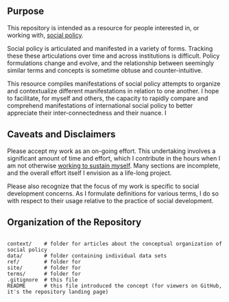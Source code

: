 ## Purpose

This repository is intended as a resource for people interested in, or working with, [social policy](http://applied-anthro.com/terms/social-policy/).

Social policy is articulated and manifested in a variety of forms.  Tracking these these articulations over time and across institutions is difficult.  Policy formulations change and evolve, and the relationship between seemingly similar terms and concepts is sometime obtuse and counter-intuitive.

This resource compiles manifestations of social policy attempts to organize and contextualize different manifestations in relation to one another.  I hope to facilitate, for myself and others, the capacity to rapidly compare and comprehend manifestations of international social policy to better appreciate their inter-connectedness and their nuance.  I 

## Caveats and Disclaimers

Please accept my work as an on-going effort.  This undertaking involves a significant amount of time and effort, which I contribute in the hours when I am not otherwise [working to sustain myself](http://aaron-kyle.com). Many sections are incomplete, and the overall effort itself I envision as a life-long project.

Please also recognize that the focus of my work is specific to social development concerns. As I formulate definitions for various terms, I do so with respect to their usage relative to the practice of social development.

<!--
I should also emphasise how much I continue to struggle to account for what constitutes 'social policy'.
-->

## Organization of the Repository


```

context/	# folder for articles about the conceptual organization of social policy
data/		# folder containing individual data sets
ref/		# folder for
site/		# folder for
terms/		# folder for
.gitignore	# this file 
README		# this file introduced the concept (for viewers on GitHub, it's the repository landing page) 

```


